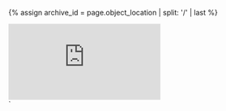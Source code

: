 <!-- embeds an IA book reader object for a parent or non-compound object :) -->
{% assign archive_id = page.object_location | split: '/' | last %}
<div class="ratio ratio-4x3" >
    <iframe src="https://archive.org/embed/{{ archive_id }}" frameborder="0" webkitallowfullscreen="true" mozallowfullscreen="true" allowfullscreen></iframe>
</div>`
